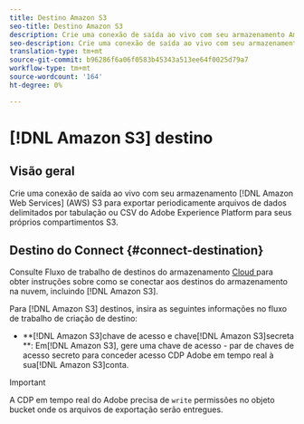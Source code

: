 ```yaml
---
title: Destino Amazon S3
seo-title: Destino Amazon S3
description: Crie uma conexão de saída ao vivo com seu armazenamento Amazon Web Services (AWS) S3 para exportar periodicamente arquivos de dados delimitados por tabulação ou CSV do Adobe Experience Platform para seus próprios compartimentos S3.
seo-description: Crie uma conexão de saída ao vivo com seu armazenamento Amazon Web Services (AWS) S3 para exportar periodicamente arquivos de dados delimitados por tabulação ou CSV do Adobe Experience Platform para seus próprios compartimentos S3.
translation-type: tm+mt
source-git-commit: b96286f6a06f0583b45343a513ee64f0025d79a7
workflow-type: tm+mt
source-wordcount: '164'
ht-degree: 0%

---
```



# [!DNL Amazon S3] destino

## Visão geral

Crie uma conexão de saída ao vivo com seu armazenamento [!DNL Amazon Web Services] (AWS) S3 para exportar periodicamente arquivos de dados delimitados por tabulação ou CSV do Adobe Experience Platform para seus próprios compartimentos S3.

## Destino do Connect {#connect-destination}

Consulte Fluxo de trabalho de destinos do armazenamento [Cloud ](/help/rtcdp/destinations/cloud-storage-destinations-workflow.md)para obter instruções sobre como se conectar aos destinos do armazenamento na nuvem, incluindo [!DNL Amazon S3].

Para [!DNL Amazon S3] destinos, insira as seguintes informações no fluxo de trabalho de criação de destino:

* **[!DNL Amazon S3]chave de acesso e chave[!DNL Amazon S3]secreta **: Em[!DNL Amazon S3], gere uma chave de acesso - par de chaves de acesso secreto para conceder acesso CDP Adobe em tempo real à sua[!DNL Amazon S3]conta.



>[!IMPORTANT]
>
>A CDP em tempo real do Adobe precisa de `write` permissões no objeto bucket onde os arquivos de exportação serão entregues.
